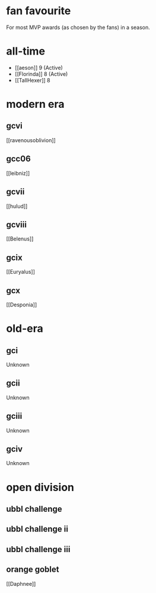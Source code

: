 # fan favourite

For most MVP awards (as chosen by the fans) in a season.

# all-time

* [[aeson]] 9 (Active)
* [[Florinda]] 8 (Active)
* [[TallHexer]] 8

# modern era

## gcvi

[[ravenousoblivion]]

## gcc06

[[leibniz]]

## gcvii

[[hulud]]

## gcviii

[[Belenus]]

## gcix

[[Euryalus]]

## gcx

[[Desponia]]

# old-era

## gci

Unknown

## gcii

Unknown

## gciii

Unknown

## gciv

Unknown

# open division

## ubbl challenge

## ubbl challenge ii

## ubbl challenge iii

## orange goblet

[[Daphnee]]
